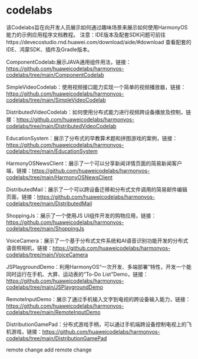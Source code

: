 # codelabs
该Codelabs旨在向开发人员展示如何通过趣味场景来展示如何使用HarmonyOS能力的示例应用程序文档教程。
注意：IDE版本及配套SDK问题可前往https://devecostudio.rnd.huawei.com/download/aide/#download 查看配套的IDE、鸿蒙SDK、插件及Gradle版本。

ComponentCodelab:展示JAVA通用组件用法，链接：https://github.com/huaweicodelabs/harmonyos-codelabs/tree/main/ComponentCodelab

SimpleVideoCodelab：使用视频接口能力实现一个简单的视频播放器，链接：https://github.com/huaweicodelabs/harmonyos-codelabs/tree/main/SimpleVideoCodelab

DistributedVideoCodelab：如何使用分布式能力进行视频跨设备播放及控制，链接：https://github.com/huaweicodelabs/harmonyos-codelabs/tree/main/DistributedVideoCodelab

EducationSystem：展示了分布式的早教算术题和拼图游戏的案例，链接：https://github.com/huaweicodelabs/harmonyos-codelabs/tree/main/EducationSystem

HarmonyOSNewsClient：展示了一个可以分享新闻详情页面的简易新闻客户端，链接：https://github.com/huaweicodelabs/harmonyos-codelabs/tree/main/HarmonyOSNewsClient

DistributedMail：展示了一个可以跨设备迁移和分布式文件调用的简易邮件编辑页面，链接：https://github.com/huaweicodelabs/harmonyos-codelabs/tree/main/DistributedMail

ShoppingJs：展示了一个使用JS UI组件开发的购物应用，链接：https://github.com/huaweicodelabs/harmonyos-codelabs/tree/main/ShoppingJs

VoiceCamera：展示了一个基于分布式文件系统和AI语音识别功能开发的分布式语音照相机，链接：https://github.com/huaweicodelabs/harmonyos-codelabs/tree/main/VoiceCamera

JSPlaygroundDemo：利用HarmonyOS“一次开发、多端部署”特性，开发一个能同时运行在手机、大屏、运动表的“To-Do List”Demo，链接：https://github.com/huaweicodelabs/harmonyos-codelabs/tree/main/JSPlaygroundDemo

RemoteInputDemo：展示了通过手机输入文字到电视的跨设备输入能力，链接：https://github.com/huaweicodelabs/harmonyos-codelabs/tree/main/RemoteInputDemo

DistributionGamePad：分布式游戏手柄，可以通过手机端跨设备控制电视上的飞机游戏，链接：https://github.com/huaweicodelabs/harmonyos-codelabs/tree/main/DistributionGamePad

remote change
add remote change
